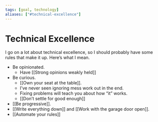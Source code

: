 ```yaml
---
tags: [goal, technology]
aliases: ["#technical-excellence"]
---
```


# Technical Excellence

I go on a lot about technical excellence, so I should probably have some rules that make it up. Here’s what I mean.

- Be opinionated.
	- Have [[Strong opinions weakly held]]
- Be curious.
	- [[Own your seat at the table]].
	- I’ve never seen ignoring mess work out in the end.
	- Fixing problems will teach you about how “it” works.
	- [[Don’t settle for good enough]]
- [[Be progressive]].
- [[Write everything down]] and [[Work with the garage door open]].
- [[Automate your rules]]
